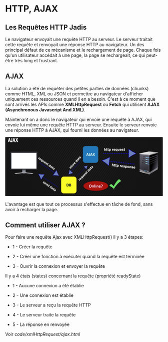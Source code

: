 # HTTP, AJAX

## Les Requêtes HTTP Jadis

Le navigateur envoyait une requête HTTP au serveur. Le serveur traitait cette requête et renvoyait une réponse HTTP au navigateur.
Un des principal défaut de ce mécanisme et le rechargement de page. Chaque fois qu'un utilisateur accédait à une page, la page se rechargeait, ce qui peut-être très long et frustrant.

## AJAX

La solution a été de requêter des petites parties de données (chunks) comme HTML, XML ou JSON et permettre au navigateur d'afficher uniquement ces ressources quand il en a besoin.
C'est à ce moment que sont arrivés les APIs comme **XMLHttpRequest** ou **Fetch** qui utilisent **AJAX (Asynchronous Javascript And XML)**.

Maintenant on a donc le navigateur qui envoie une requête à AJAX, qui envoie lui même une requête HTTP au serveur.
Ensuite le serveur renvoie une réponse HTTP à AJAX, qui fourni les données au navigateur.

![alt text](./img/ajax.png)

L'avantage est que tout ce processus s'effectue en tâche de fond, sans avoir à recharger la page.

## Comment utiliser AJAX ?

Pour faire une requête Ajax avec XMLHttpRequest() il y a 3 étapes:

- 1 - Créer la requête

- 2 - Créer une fonction à exécuter quand la requête est terminée

- 3 - Ouvrir la connexion et envoyer la requête

Il y a 4 états (states) concernant la requête (propriété readyState)

- 1 - Aucune connexion a été établie

- 2 - Une connexion est établie

- 3 - Le serveur a reçu la requête HTTP

- 4 - Le serveur traite la requête

- 5 - La réponse en renvoyée

Voir _code/xmlHttpRequest/ajax.html_
